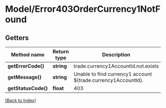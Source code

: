 # Model/Error403OrderCurrency1NotFound

## Getters

Method name | Return type | Description | Notes
------------ | ------------- | ------------- | -------------
**getErrorCode()** | **string** | trade.currency1AccountId.not.exists |
**getMessage()** | **string** | Unable to find currency1 account ${trade.currency1AccountId}. |
**getStatusCode()** | **float** | 403 |

[[Back to Index]](../index.md)
